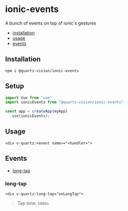 # ionic-events
A bunch of events on top of ionic's gestures

 - [installation](#installation)
 - [usage](#usage)
 - [events](#events)

## Installation
```console
npm i @quartz-vision/ionic-events
```

## Setup
```js
import Vue from "vue"
import ionicEvents from "@quartz-vision/ionic-events"

const app = createApp(myApp)
  .use(ionicEvents);
```

## Usage
```vue
<div v-quartz:<event name>="<handler>">
```


## Events
 - [long-tap](#long-tap)


### long-tap
```vue
<div v-quartz:long-tap="onLongTap">
```
> Tap time: `500ms`
